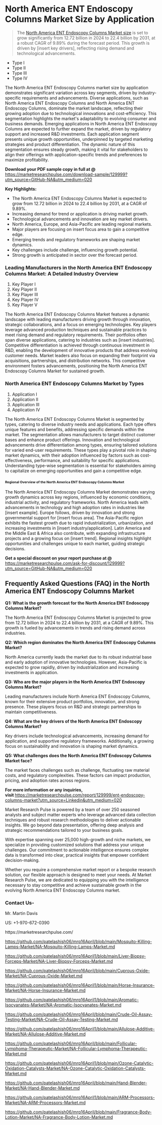 <h1>North America ENT Endoscopy Columns Market&nbsp;Size by Application</h1><blockquote><p>The <a href="https://marketresearchpulse.com/download-sample/129999?utm_source=GitHub-NA&amp;utm_medium=020">North America ENT Endoscopy Columns Market size</a> is set to grow significantly from 12.72 billion in 2024 to 22.4 billion by 2031, at a robust CAGR of 9.89% during the forecast period. This growth is driven by [insert key drivers], reflecting rising demand and technological advancements.</p></blockquote><ul><li>Type I<li> Type II<li> Type III<li> Type IV</li></ul><p>The North America ENT Endoscopy Columns market size by application demonstrates significant variation across key segments, driven by industry-specific requirements and advancements. Diverse applications, such as North America ENT Endoscopy Columns and North America ENT Endoscopy Columns, dominate the market landscape, reflecting their growing adoption due to technological innovations and cost-efficiency. This segmentation highlights the market's adaptability to evolving consumer and business demands. Emerging applications in North America ENT Endoscopy Columns are expected to further expand the market, driven by regulatory support and increased R&D investments. Each application segment presents unique growth opportunities, underpinned by targeted marketing strategies and product differentiation. The dynamic nature of this segmentation ensures steady growth, making it vital for stakeholders to align their offerings with application-specific trends and preferences to maximize profitability.</p><p><strong>Download your PDF sample copy in full at @ </strong><a href="https://marketresearchpulse.com/download-sample/129999?utm_source=GitHub-NA&amp;utm_medium=020">https://marketresearchpulse.com/download-sample/129999?utm_source=GitHub-NA&amp;utm_medium=020</a></p><p><strong>Key Highlights: </strong></p><ul><li>The North America ENT Endoscopy Columns Market is expected to grow from 12.72 billion in 2024 to 22.4 billion by 2031, at a CAGR of 9.89%.</li><li>Increasing demand for trend or application is driving market growth.</li><li>Technological advancements and innovation are key market drivers.</li><li>North America, Europe, and Asia-Pacific are leading regional markets.</li><li>Major players are focusing on insert focus area to gain a competitive edge.</li><li>Emerging trends and regulatory frameworks are shaping market dynamics.</li><li>Key challenges include challenge, influencing growth potential.</li><li>Strong growth is anticipated in sector over the forecast period.</li></ul><h3>Leading Manufacturers in the North America ENT Endoscopy Columns Market: A Detailed Industry Overview</h3><ol><li>Key Player I</li><li>Key Player II</li><li>Key Player III</li><li>Key Player IV</li><li>Key Player V</li></ol><div class="flex max-w-full flex-col flex-grow"><div class="min-h-8 text-message flex w-full flex-col items-end gap-2 whitespace-normal break-words [.text-message+&amp;]:mt-5" dir="auto" data-message-author-role="assistant" data-message-id="fd8432e4-4910-450d-b182-61b7bfb0a01f" data-message-model-slug="gpt-4o"><div class="flex w-full flex-col gap-1 empty:hidden first:pt-[3px]"><div class="markdown prose w-full break-words dark:prose-invert light"><p>The North America ENT Endoscopy Columns Market features a dynamic landscape with leading manufacturers driving growth through innovation, strategic collaborations, and a focus on emerging technologies. Key players leverage advanced production techniques and sustainable practices to meet rising demand and regulatory requirements. Their portfolios often span diverse applications, catering to industries such as [insert industries]. Competitive differentiation is achieved through continuous investment in R&amp;D, enabling the development of innovative products that address evolving customer needs. Market leaders also focus on expanding their footprint via acquisitions, partnerships, and distribution networks. This competitive environment fosters advancements, positioning the North America ENT Endoscopy Columns Market for sustained growth.</p></div></div></div></div><h3>North America ENT Endoscopy Columns Market by Types</h3><ol><li>Application I<li> Application II<li> Application III<li> Application IV</li></ol><div class="flex max-w-full flex-col flex-grow"><div class="min-h-8 text-message flex w-full flex-col items-end gap-2 whitespace-normal break-words [.text-message+&amp;]:mt-5" dir="auto" data-message-author-role="assistant" data-message-id="084470be-0bb7-4664-bddf-5156b4f41249" data-message-model-slug="gpt-4o-mini"><div class="flex w-full flex-col gap-1 empty:hidden first:pt-[3px]"><div class="markdown prose w-full break-words dark:prose-invert light"><p>The North America ENT Endoscopy Columns Market is segmented by types, catering to diverse industry needs and applications. Each type offers unique features and benefits, addressing specific demands within the market. The segmentation allows manufacturers to target distinct customer bases and enhance product offerings. Innovation and technological advancements drive differentiation among types, ensuring tailored solutions for varied end-user requirements. These types play a pivotal role in shaping market dynamics, with their adoption influenced by factors such as cost-effectiveness, performance, and suitability for specific applications. Understanding type-wise segmentation is essential for stakeholders aiming to capitalize on emerging opportunities and gain a competitive edge.</p></div></div></div></div><h3><span style="font-size: 11px;">Regional Overview of the North America ENT Endoscopy Columns Market</span></h3><div class="flex max-w-full flex-col flex-grow"><div class="min-h-8 text-message flex w-full flex-col items-end gap-2 whitespace-normal break-words [.text-message+&amp;]:mt-5" dir="auto" data-message-author-role="assistant" data-message-id="e9038762-ce64-4e30-91c9-9bd413514231" data-message-model-slug="gpt-4o-mini"><div class="flex w-full flex-col gap-1 empty:hidden first:pt-[3px]"><div class="markdown prose w-full break-words dark:prose-invert light"><p>The North America ENT Endoscopy Columns Market demonstrates varying growth dynamics across key regions, influenced by economic conditions, industrial activity, and regulatory frameworks. North America leads with advancements in technology and high adoption rates in industries like [insert example]. Europe follows, driven by innovation and strong governmental support for [insert focus area]. The Asia-Pacific region exhibits the fastest growth due to rapid industrialization, urbanization, and increasing investments in [insert industry/application]. Latin America and the Middle East &amp; Africa also contribute, with expanding infrastructure projects and a growing focus on [insert trend]. Regional insights highlight opportunities and challenges unique to each market, guiding strategic decisions.</p></div></div></div></div><p><strong>Get a special discount on your report purchase at @ </strong><a href="https://marketresearchpulse.com/ask-for-discount/129999?utm_source=GitHub-NA&amp;utm_medium=020">https://marketresearchpulse.com/ask-for-discount/129999?utm_source=GitHub-NA&amp;utm_medium=020</a></p><h2>Frequently Asked Questions (FAQ) in the North America ENT Endoscopy Columns Market</h2><p><strong>Q1: What is the growth forecast for the North America ENT Endoscopy Columns Market?</strong></p><p>The North America ENT Endoscopy Columns Market is projected to grow from 12.72 billion in 2024 to 22.4 billion by 2031, at a CAGR of 9.89%. This growth is fueled by advancements in trends and rising demand across industries.</p><p><strong>Q2: Which region dominates the North America ENT Endoscopy Columns Market?</strong></p><p>North America currently leads the market due to its robust industrial base and early adoption of innovative technologies. However, Asia-Pacific is expected to grow rapidly, driven by industrialization and increasing investments in application.</p><p><strong>Q3: Who are the major players in the North America ENT Endoscopy Columns Market?</strong></p><p>Leading manufacturers include North America ENT Endoscopy Columns, known for their extensive product portfolios, innovation, and strong presence. These players focus on R&amp;D and strategic partnerships to maintain competitiveness.</p><p><strong>Q4: What are the key drivers of the North America ENT Endoscopy Columns Market?</strong></p><p>Key drivers include technological advancements, increasing demand for application, and supportive regulatory frameworks. Additionally, a growing focus on sustainability and innovation is shaping market dynamics.</p><p><strong>Q5: What challenges does the North America ENT Endoscopy Columns Market face?</strong></p><p>The market faces challenges such as challenge, fluctuating raw material costs, and regulatory complexities. These factors can impact production, pricing, and adoption rates across regions.</p><p><strong>For more information or any inquiries, visit&nbsp;</strong><a href="https://marketresearchpulse.com/report/129999/ent-endoscopy-columns-market?utm_source=Linkedin&utm_medium=020">https://marketresearchpulse.com/report/129999/ent-endoscopy-columns-market?utm_source=Linkedin&utm_medium=020</a></p><p>Market Research Pulse is powered by a team of over 250 seasoned analysts and subject matter experts who leverage advanced data collection techniques and robust research methodologies to deliver actionable insights. We go beyond data presentation, offering deep analysis and strategic recommendations tailored to your business goals.</p><p>With expertise spanning over 25,000 high-growth and niche markets, we specialize in providing customized solutions that address your unique challenges. Our commitment to actionable intelligence ensures complex data is transformed into clear, practical insights that empower confident decision-making.</p><p>Whether you require a comprehensive market report or a bespoke research solution, our flexible approach is designed to meet your needs. At Market Research Pulse, we are dedicated to equipping you with the intelligence necessary to stay competitive and achieve sustainable growth in the evolving North America ENT Endoscopy Columns market.</p><h3><strong>Contact Us-</strong></h3><p>Mr. Martin Davis</p><p>US: +1-970-672-0390</p><p>https://marketresearchpulse.com/</p><p><a href="https://github.com/patelashish06/mrp16April/blob/main/Mosquito-Killing-Lamps-Market/NA-Mosquito-Killing-Lamps-Market.md">https://github.com/patelashish06/mrp16April/blob/main/Mosquito-Killing-Lamps-Market/NA-Mosquito-Killing-Lamps-Market.md</a></p><p><a href="https://github.com/patelashish06/mrp16April1/blob/main/Liver-Biopsy-Forceps-Market/NA-Liver-Biopsy-Forceps-Market.md">https://github.com/patelashish06/mrp16April1/blob/main/Liver-Biopsy-Forceps-Market/NA-Liver-Biopsy-Forceps-Market.md</a></p><p><a href="https://github.com/patelashish06/mrp16April/blob/main/Cuprous-Oxide-Market/NA-Cuprous-Oxide-Market.md">https://github.com/patelashish06/mrp16April/blob/main/Cuprous-Oxide-Market/NA-Cuprous-Oxide-Market.md</a></p><p><a href="https://github.com/patelashish06/mrp16April1/blob/main/Horse-Insurance-Market/NA-Horse-Insurance-Market.md">https://github.com/patelashish06/mrp16April1/blob/main/Horse-Insurance-Market/NA-Horse-Insurance-Market.md</a></p><p><a href="https://github.com/patelashish06/mrp16April1/blob/main/Aromatic-Isocyanates-Market/NA-Aromatic-Isocyanates-Market.md">https://github.com/patelashish06/mrp16April1/blob/main/Aromatic-Isocyanates-Market/NA-Aromatic-Isocyanates-Market.md</a></p><p><a href="https://github.com/patelashish06/mrp16April/blob/main/Crude-Oil-Assay-Testing-Market/NA-Crude-Oil-Assay-Testing-Market.md">https://github.com/patelashish06/mrp16April/blob/main/Crude-Oil-Assay-Testing-Market/NA-Crude-Oil-Assay-Testing-Market.md</a></p><p><a href="https://github.com/patelashish06/mrp16April1/blob/main/Allulose-Additive-Market/NA-Allulose-Additive-Market.md">https://github.com/patelashish06/mrp16April1/blob/main/Allulose-Additive-Market/NA-Allulose-Additive-Market.md</a></p><p><a href="https://github.com/patelashish06/mrp16April/blob/main/Follicular-Lymphoma-Therapeutic-Market/NA-Follicular-Lymphoma-Therapeutic-Market.md">https://github.com/patelashish06/mrp16April/blob/main/Follicular-Lymphoma-Therapeutic-Market/NA-Follicular-Lymphoma-Therapeutic-Market.md</a></p><p><a href="https://github.com/patelashish06/mrp16April1/blob/main/Ozone-Catalytic-Oxidation-Catalysts-Market/NA-Ozone-Catalytic-Oxidation-Catalysts-Market.md">https://github.com/patelashish06/mrp16April1/blob/main/Ozone-Catalytic-Oxidation-Catalysts-Market/NA-Ozone-Catalytic-Oxidation-Catalysts-Market.md</a></p><p><a href="https://github.com/patelashish06/mrp16April/blob/main/Hand-Blender-Market/NA-Hand-Blender-Market.md">https://github.com/patelashish06/mrp16April/blob/main/Hand-Blender-Market/NA-Hand-Blender-Market.md</a></p><p><a href="https://github.com/patelashish06/mrp16April1/blob/main/ARM-Processors-Market/NA-ARM-Processors-Market.md">https://github.com/patelashish06/mrp16April1/blob/main/ARM-Processors-Market/NA-ARM-Processors-Market.md</a></p><p><a href="https://github.com/patelashish06/mrp16April/blob/main/Fragrance-Body-Lotion-Market/NA-Fragrance-Body-Lotion-Market.md">https://github.com/patelashish06/mrp16April/blob/main/Fragrance-Body-Lotion-Market/NA-Fragrance-Body-Lotion-Market.md</a></p>